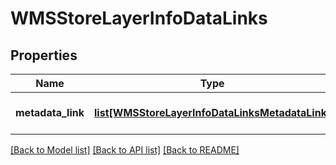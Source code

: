 # WMSStoreLayerInfoDataLinks

## Properties
Name | Type | Description | Notes
------------ | ------------- | ------------- | -------------
**metadata_link** | [**list[WMSStoreLayerInfoDataLinksMetadataLink]**](WMSStoreLayerInfoDataLinksMetadataLink.md) | Collection of data links | [optional] 

[[Back to Model list]](../README.md#documentation-for-models) [[Back to API list]](../README.md#documentation-for-api-endpoints) [[Back to README]](../README.md)


